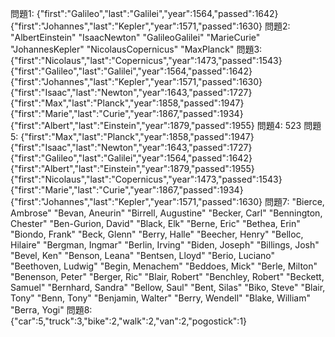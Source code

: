 問題1:
{"first":"Galileo","last":"Galilei","year":1564,"passed":1642}
{"first":"Johannes","last":"Kepler","year":1571,"passed":1630}
問題2:
"AlbertEinstein"
"IsaacNewton"
"GalileoGalilei"
"MarieCurie"
"JohannesKepler"
"NicolausCopernicus"
"MaxPlanck"
問題3:
{"first":"Nicolaus","last":"Copernicus","year":1473,"passed":1543}
{"first":"Galileo","last":"Galilei","year":1564,"passed":1642}
{"first":"Johannes","last":"Kepler","year":1571,"passed":1630}
{"first":"Isaac","last":"Newton","year":1643,"passed":1727}
{"first":"Max","last":"Planck","year":1858,"passed":1947}
{"first":"Marie","last":"Curie","year":1867,"passed":1934}
{"first":"Albert","last":"Einstein","year":1879,"passed":1955}
問題4: 523
問題5:
{"first":"Max","last":"Planck","year":1858,"passed":1947}
{"first":"Isaac","last":"Newton","year":1643,"passed":1727}
{"first":"Galileo","last":"Galilei","year":1564,"passed":1642}
{"first":"Albert","last":"Einstein","year":1879,"passed":1955}
{"first":"Nicolaus","last":"Copernicus","year":1473,"passed":1543}
{"first":"Marie","last":"Curie","year":1867,"passed":1934}
{"first":"Johannes","last":"Kepler","year":1571,"passed":1630}
問題7:
"Bierce, Ambrose"
"Bevan, Aneurin"
"Birrell, Augustine"
"Becker, Carl"
"Bennington, Chester"
"Ben-Gurion, David"
"Black, Elk"
"Berne, Eric"
"Bethea, Erin"
"Biondo, Frank"
"Beck, Glenn"
"Berry, Halle"
"Beecher, Henry"
"Belloc, Hilaire"
"Bergman, Ingmar"
"Berlin, Irving"
"Biden, Joseph"
"Billings, Josh"
"Bevel, Ken"
"Benson, Leana"
"Bentsen, Lloyd"
"Berio, Luciano"
"Beethoven, Ludwig"
"Begin, Menachem"
"Beddoes, Mick"
"Berle, Milton"
"Benenson, Peter"
"Berger, Ric"
"Blair, Robert"
"Benchley, Robert"
"Beckett, Samuel"
"Bernhard, Sandra"
"Bellow, Saul"
"Bent, Silas"
"Biko, Steve"
"Blair, Tony"
"Benn, Tony"
"Benjamin, Walter"
"Berry, Wendell"
"Blake, William"
"Berra, Yogi"
問題8:
{"car":5,"truck":3,"bike":2,"walk":2,"van":2,"pogostick":1}